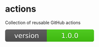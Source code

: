 # actions
Collection of reusable GitHub actions

![Package Version](.badges/version.svg?packageName=actions)
